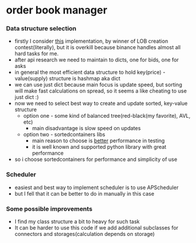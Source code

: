 # order book manager

### Data structure selection
- firstly I consider [this](https://github.com/kmanley/orderbook/blob/master/orderbook.py) implementation, by winner of LOB creation contest(literally), but it is overkill because binance handles almost all hard tasks for me.
- after api research we need to maintain to dicts, one for bids, one for asks
- in general the most efficient data structure to hold key(price) - value(supply) structure is hashmap aka dict
- we can use just dict because main focus is update speed, but sorting will make fast calculations on spread, so it seems a like cheating to use just dict :)
- now we need to select best way to create and update sorted, key-value structure 
  - option one - some kind of balanced tree(red-black(my favorite), AVL, etc)
    - main disadvantage is slow speed on updates
  - option two - sortedcontainers libs
    - main reason to choose is [better](https://grantjenks.com/docs/sortedcontainers/performance.html) performance in testing
    - it is well known and supported python library with great performance
- so i choose sortedcontainers for performance and simplicity of use

### Scheduler
- easiest and best way to implement scheduler is to use APScheduler
- but I fell that it can be better to do in manually in this case

### Some possible improvements
- I find my class structure a bit to heavy for such task
- It can be harder to use this code if we add additional subclasses for connectors and storages(calculation depends on storage) 
